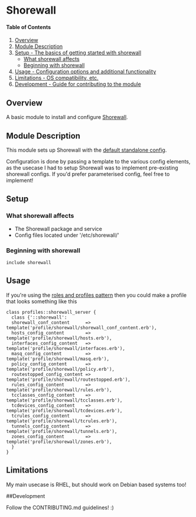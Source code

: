 # Shorewall

#### Table of Contents

1. [Overview](#overview)
2. [Module Description](#module-description)
3. [Setup - The basics of getting started with shorewall](#setup)
    * [What shorewall affects](#what-shorewall-affects)
    * [Beginning with shorewall](#beginning-with-shorewall)
4. [Usage - Configuration options and additional functionality](#usage)
5. [Limitations - OS compatibility, etc.](#limitations)
6. [Development - Guide for contributing to the module](#development)

## Overview

A basic module to install and configure [Shorewall](http://shorewall.net/).

## Module Description

This module sets up Shorewall with the [default standalone config](http://shorewall.net/standalone.htm).

Configuration is done by passing a template to the various config elements, as the usecase I had to setup Shorewall was to implement pre-existing shorewall configs. If you'd prefer parameterised config, feel free to implement!

## Setup

### What shorewall affects

* The Shorewall package and service
* Config files located under '/etc/shorewall/'

### Beginning with shorewall

`include shorewall`

## Usage

If you're using the [roles and profiles pattern](https://puppetlabs.com/presentations/designing-puppet-rolesprofiles-pattern) then you could make a profile that looks something like this

```puppet
class profiles::shorewall_server {
  class {'::shorewall':
  shorewall_conf_content      => template('profile/shorewall/shorewall_conf_content.erb'),
  hosts_config_content        => template('profile/shorewall/hosts.erb'),
  interfaces_config_content   => template('profile/shorewall/interfaces.erb'),
  masq_config_content         => template('profile/shorewall/masq.erb'),
  policy_config_content       => template('profile/shorewall/policy.erb'),
  routestopped_config_content => template('profile/shorewall/routestopped.erb'),
  rules_config_content        => template('profile/shorewall/rules.erb'),
  tcclasses_config_content    => template('profile/shorewall/tcclasses.erb'),
  tcdevices_config_content    => template('profile/shorewall/tcdevices.erb'),
  tcrules_config_content      => template('profile/shorewall/tcrules.erb'),
  tunnels_config_content      => template('profile/shorewall/tunnels.erb'),
  zones_config_content        => template('profile/shorewall/zones.erb'),
  }
}
```

## Limitations

My main usecase is RHEL, but should work on Debian based systems too!

##Development

Follow the CONTRIBUTING.md guidelines! :)
